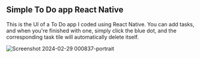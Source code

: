 ## Simple To Do app React Native


 This is the UI of a To Do app I coded using React Native. You can add tasks, and when you're finished with one, simply click the blue dot, and the corresponding task tile will automatically delete itself.

![Screenshot 2024-02-29 000837-portrait](https://github.com/Simon339/To_Do_App/assets/65837866/0ab4c781-c5fc-4b38-8c9f-c2f954e5f431)
